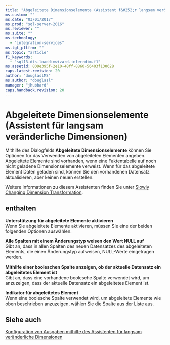 ```yaml
---
title: "Abgeleitete Dimensionselemente (Assistent f&#252;r langsam ver&#228;nderliche Dimensionen) | Microsoft Docs"
ms.custom: ""
ms.date: "03/01/2017"
ms.prod: "sql-server-2016"
ms.reviewer: ""
ms.suite: ""
ms.technology: 
  - "integration-services"
ms.tgt_pltfrm: ""
ms.topic: "article"
f1_keywords: 
  - "sql13.dts.loaddimwizard.inferrdim.f1"
ms.assetid: 809e395f-2e10-48ff-8860-56403f130628
caps.latest.revision: 20
author: "douglaslMS"
ms.author: "douglasl"
manager: "jhubbard"
caps.handback.revision: 20
---
```

# Abgeleitete Dimensionselemente (Assistent f&#252;r langsam ver&#228;nderliche Dimensionen)
  Mithilfe des Dialogfelds **Abgeleitete Dimensionselemente** können Sie Optionen für das Verwenden von abgeleiteten Elementen angeben. Abgeleitete Elemente sind vorhanden, wenn eine Faktentabelle auf noch nicht geladene Dimensionselemente verweist. Wenn für das abgeleitete Element Daten geladen sind, können Sie den vorhandenen Datensatz aktualisieren, aber keinen neuen erstellen.  
  
 Weitere Informationen zu diesem Assistenten finden Sie unter [Slowly Changing Dimension Transformation](../../../integration-services/data-flow/transformations/slowly-changing-dimension-transformation.md).  
  
## enthalten  
 **Unterstützung für abgeleitete Elemente aktivieren**  
 Wenn Sie abgeleitete Elemente aktivieren, müssen Sie eine der beiden folgenden Optionen auswählen.  
  
 **Alle Spalten mit einem Änderungstyp weisen den Wert NULL auf**  
 Gibt an, dass in allen Spalten des neuen Datensatzes des abgeleiteten Elements, die einen Änderungstyp aufweisen, NULL-Werte eingetragen werden.  
  
 **Mithilfe einer booleschen Spalte anzeigen, ob der aktuelle Datensatz ein abgeleitetes Element ist**  
 Gibt an, dass eine vorhandene boolesche Spalte verwendet wird, um anzuzeigen, dass der aktuelle Datensatz ein abgeleitetes Element ist.  
  
 **Indikator für abgeleitetes Element**  
 Wenn eine boolesche Spalte verwendet wird, um abgeleitete Elemente wie oben beschrieben anzuzeigen, wählen Sie die Spalte aus der Liste aus.  
  
## Siehe auch  
 [Konfiguration von Ausgaben mithilfe des Assistenten für langsam veränderliche Dimensionen](../../../integration-services/data-flow/transformations/configure-outputs-using-the-slowly-changing-dimension-wizard.md)  
  
  